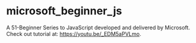 # microsoft_beginner_js
A 51-Beginner Series to JavaScript developed and delivered by Microsoft. Check out tutorial at: https://youtu.be/_EDM5aPVLmo.
